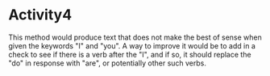 # Activity4 

This method would produce text that does not make the best of sense when given the keywords "I" and "you". A way to improve it would be to add in a check to see if there is a verb after the "I", and if so, it should replace the "do" in response with "are", or potentially other such verbs.